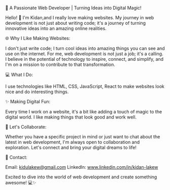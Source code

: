

🚀 A Passionate Web Developer | Turning Ideas into Digital Magic!

Hello! 👋 I'm Kidan,and I really love making websites. My journey in web development is not just about writing code; it's a journey of turning innovative ideas into an amazing online realities.




🌐 Why I Like Making Websites:

I don't just write code; I turn cool ideas into amazing things you can see and use on the internet. For me, web development is not just a job; it's a calling. I believe in the potential of technology to inspire, connect, and simplify, and I'm on a mission to contribute to that transformation.


💻 What I Do:

I use technologies like   HTML, CSS, JavaScript, React to make websites look nice and do interesting things.


✨ Making Digital Fun:

Every time I work on a website, it's a bit like adding a touch of magic to the digital world. I like making things that look good and work well.


🔗 Let's Collaborate:

Whether you have a specific project in mind or just want to chat about the latest in web development, I'm always open to collaboration and exploration. Let's connect and bring your digital dreams to life!



📧 Contact:

Email: kidulakew@gmail.com
LinkedIn: www.linkedin.com/in/kidan-lakew 


Excited to dive into the world of web development and create something awesome! 💻✨



